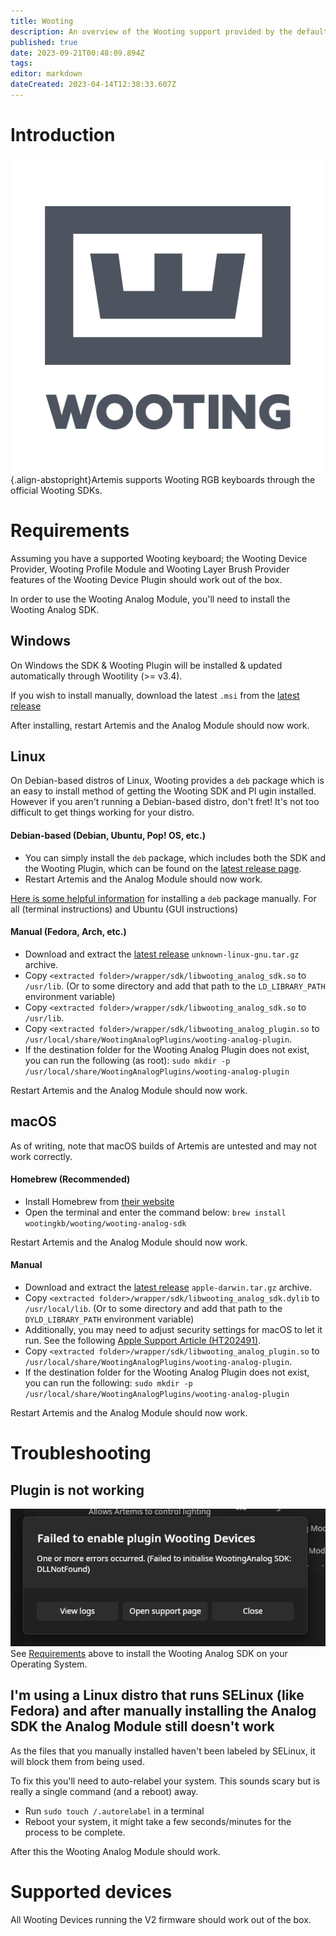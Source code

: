 ```yaml
---
title: Wooting
description: An overview of the Wooting support provided by the default Artemis Wooting plugin
published: true
date: 2023-09-21T00:48:09.894Z
tags: 
editor: markdown
dateCreated: 2023-04-14T12:38:33.607Z
---
```


# Introduction
![wooting-logo.png](/vendors/wooting-logo.png){.align-abstopright}Artemis supports Wooting RGB keyboards through the official Wooting SDKs.

# Requirements
Assuming you have a supported Wooting keyboard; the Wooting Device Provider, Wooting Profile Module and Wooting Layer Brush Provider
features of the Wooting Device Plugin should work out of the box.

In order to use the Wooting Analog Module, you'll need to install the Wooting Analog SDK.

## Windows

On Windows the SDK & Wooting Plugin will be installed & updated automatically through Wootility (>= v3.4). 

If you wish to install manually, download the latest `.msi` from the [latest release](https://github.com/WootingKb/wooting-analog-sdk/releases)

After installing, restart Artemis and the Analog Module should now work.
<br>
## Linux

On Debian-based distros of Linux, Wooting provides a `deb` package which is an easy to install method of getting the Wooting SDK and Pl
ugin installed.
However if you aren't running a Debian-based distro, don't fret! It's not too difficult to get things working for your distro.

#### Debian-based (Debian, Ubuntu, Pop! OS, etc.)
- You can simply install the `deb` package, which includes both the SDK and the Wooting Plugin, which can be found on the [latest release page](https://github.com/WootingKb/wooting-analog-sdk/releases).
- Restart Artemis and the Analog Module should now work.

[Here is some helpful information](https://linuxhint.com/install_deb_packages_ubuntu/) for installing a `deb` package manually. For all (terminal instructions) and Ubuntu (GUI instructions)
<br>
#### Manual (Fedora, Arch, etc.)
- Download and extract the [latest release](https://github.com/WootingKb/wooting-analog-sdk/releases) `unknown-linux-gnu.tar.gz` archive.
- Copy `<extracted folder>/wrapper/sdk/libwooting_analog_sdk.so` to `/usr/lib`. (Or to some directory and add that path to the `LD_LIBRARY_PATH` environment variable)
- Copy `<extracted folder>/wrapper/sdk/libwooting_analog_sdk.so` to `/usr/lib`.
- Copy `<extracted folder>/wrapper/sdk/libwooting_analog_plugin.so` to `/usr/local/share/WootingAnalogPlugins/wooting-analog-plugin`.
- If the destination folder for the Wooting Analog Plugin does not exist, you can run the following (as root):
	`sudo mkdir -p /usr/local/share/WootingAnalogPlugins/wooting-analog-plugin`
  
Restart Artemis and the Analog Module should now work.
<br>
## macOS
As of writing, note that macOS builds of Artemis are untested and may not work correctly.
#### Homebrew (Recommended)
- Install Homebrew from [their website](https://brew.sh/)
- Open the terminal and enter the command below:
	`brew install wootingkb/wooting/wooting-analog-sdk`

Restart Artemis and the Analog Module should now work.
<br>
#### Manual
- Download and extract the [latest release](https://github.com/WootingKb/wooting-analog-sdk/releases) `apple-darwin.tar.gz` archive.
- Copy `<extracted folder>/wrapper/sdk/libwooting_analog_sdk.dylib` to `/usr/local/lib`. (Or to some directory and add that path to the `DYLD_LIBRARY_PATH` environment variable)
- Additionally, you may need to adjust security settings for macOS to let it run. See the following [Apple Support Article (HT202491)](https://support.apple.com/en-ca/HT202491).
- Copy `<extracted folder>/wrapper/sdk/libwooting_analog_plugin.so` to `/usr/local/share/WootingAnalogPlugins/wooting-analog-plugin`.
- If the destination folder for the Wooting Analog Plugin does not exist, you can run the following:
	`sudo mkdir -p /usr/local/share/WootingAnalogPlugins/wooting-analog-plugin`

Restart Artemis and the Analog Module should now work.
<br>
# Troubleshooting
## Plugin is not working
![screenshot_20230920_194043.png](/screenshot_20230920_194043.png)
See [Requirements](#Requirements) above to install the Wooting Analog SDK on your Operating System.

## I'm using a Linux distro that runs SELinux (like Fedora) and after manually installing the Analog SDK the Analog Module still doesn't work
As the files that you manually installed haven't been labeled by SELinux, it will block them from being used.

To fix this you'll need to auto-relabel your system. 
This sounds scary but is really a single command (and a reboot) away.
- Run `sudo touch /.autorelabel` in a terminal
- Reboot your system, it might take a few seconds/minutes for the process to be complete. 

After this the Wooting Analog Module should work.
<br>
# Supported devices
All Wooting Devices running the V2 firmware should work out of the box.
